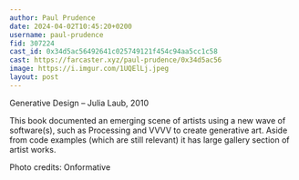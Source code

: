 ```yaml
---
author: Paul Prudence
date: 2024-04-02T10:45:20+0200
username: paul-prudence
fid: 307224
cast_id: 0x34d5ac56492641c025749121f454c94aa5cc1c58
cast: https://farcaster.xyz/paul-prudence/0x34d5ac56
image: https://i.imgur.com/1UQElLj.jpeg
layout: post
---
```


Generative Design – Julia Laub, 2010

This book documented an emerging scene of artists using a new wave of software(s), such as Processing and VVVV to create generative art. Aside from code examples (which are still relevant) it has large gallery section of artist works.

Photo credits: Onformative

<img src='https://i.imgur.com/1UQElLj.jpeg' alt='' referrerpolicy='no-referrer'/>
